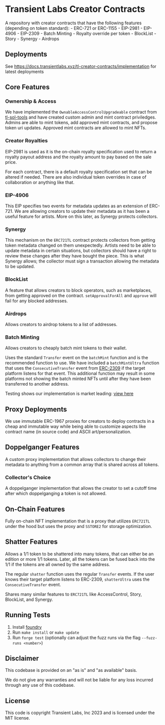# Transient Labs Creator Contracts
A repository with creator contracts that have the following features (depending on token standard):
    - ERC-721 or ERC-1155
    - EIP-2981
    - EIP-4906
    - EIP-2309
    - Batch Minting
    - Royalty override per token
    - BlockList
    - Story
    - Synergy
    - Airdrops

## Deployments
See https://docs.transientlabs.xyz/tl-creator-contracts/implementation for latest deployments

## Core Features
### Ownership & Access
We have implemented the `OwnableAccessControlUpgradeable` contract from [tl-sol-tools](https://github.com/Transient-Labs/tl-sol-tools) and have created custom admin and mint contract priviledges. Admins are able to mint tokens, add approved mint contracts, and propose token uri updates. Approved mint contracts are allowed to mint NFTs.

### Creator Royalties
EIP-2981 is used as it is the on-chain royalty specification used to return a royalty payout address and the royalty amount to pay based on the sale price. 

For each contract, there is a default royalty specification set that can be altered if needed. There are also individual token overrides in case of collaboration or anything like that.

### EIP-4906
This EIP specifies two events for metadata updates as an extension of ERC-721. We are allowing creators to update their metadata as it has been a useful feature for artists. More on this later, as Synergy protects collectors.

### Synergy
This mechanism on the `ERC721TL` contract protects collectors from getting token metadata changed on them unexpectedly. Artists need to be able to update metadata in certain situations, but collectors should have a right to review these changes after they have bought the piece. This is what Synergy allows; the collector must sign a transaction allowing the metadata to be updated.

### BlockList
A feature that allows creators to block operators, such as marketplaces, from getting approved on the contract. `setApprovalForAll` and `approve` will fail for any blocked addresses.

### Airdrops
Allows creators to airdrop tokens to a list of addresses.

### Batch Minting
Allows creators to cheaply batch mint tokens to their wallet. 

Uses the standard `Transfer` event on the `batchMint` function and is the recommended function to use. We have included a `batchMintUltra` function that uses the `ConsecutiveTransfer` event from [ERC-2309](https://eips.ethereum.org/EIPS/eip-2309) if the target platform listens for that event. This additional function may result in some platforms not showing the batch minted NFTs until after they have been transferred to another address.

Testing shows our implementation is market leading: [view here](https://docs.transientlabs.xyz/creator-contracts/ERC721TL)

## Proxy Deployments
We use immutable ERC-1967 proxies for creators to deploy contracts in a cheap and immutable way while being able to customize aspects like contract name (in source code) and ASCII art/personalization.

## Doppelganger Features
A custom proxy implementation that allows collectors to change their metadata to anything from a common array that is shared
across all tokens.

### Collector's Choice
A doppelganger implementation that allows the creator to set a cutoff time after which doppelganging a token is not allowed.

## On-Chain Features
Fully on-chain NFT implementation that is a proxy that utilizes `ERC721TL` under the hood but uses the proxy and `SSTORE2` for storage optimization.

## Shatter Features
Allows a 1/1 token to be shattered into many tokens, that can either be an edition or more 1/1 tokens. Later, all the tokens can be fused back into the 1/1 if the tokens are all owned by the same address.

The regular `shatter` function uses the regular `Transfer` events. If the user knows their target platform listens to ERC-2309, `shatterUltra` uses the `ConsecutiveTransfer` event.

Shares many similar features to `ERC721TL` like AccessControl, Story, BlockList, and Synergy.

## Running Tests
1. Install [foundry](getfoundry.sh)
2. Run `make install` or `make update`
3. Run `forge test` (optionally can adjust the fuzz runs via the flag `--fuzz-runs <number>`)

## Disclaimer
This codebase is provided on an "as is" and "as available" basis.

We do not give any warranties and will not be liable for any loss incurred through any use of this codebase.

## License
This code is copyright Transient Labs, Inc 2023 and is licensed under the MIT license.